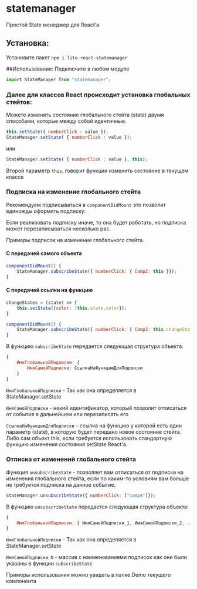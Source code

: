 # statemanager
Простой State менеджер для React'а

## Установка:
Установите пакет `npm i lite-react-statemanager`

##Использование:
Подключите в любом модуле
```javascript
import StateManager from "statemanager";
```

### Далее для классов React происходит установка глобальных стейтов:
Можете изменять состояние глобального стейта (state) двумя способами, которые между собой идентичные.

```javascript
this.setState({ numberClick : value });
StateManager.setState( { numberClick : value });
```
или
```javascript
StateManager.setState( { numberClick : value }, this);
```
Второй параметр `this`, говорит функции изменить состояние в текущем классе

### Подписка на изменение глобального стейта

Рекомендуем подписываться в `componentDidMount` это позволит единожды оформить подписку. 

Если реализовать подписку иначе, то она будет работать, но подписка может перезаписываться несколько раз.

Примеры подписок на изменение глобального стейта.

#### С передачей самого объекта
```javascript
componentDidMount() {
    StateManager.subscribeState({ numberClick: { Comp2: this }});
}
```
#### С передачей ссылки на функцию
```javascript
changeStates = (state) => {
    this.setState({color: !this.state.color});
}

componentDidMount() {
    StateManager.subscribeState({ numberClick: { Comp3: this.changeStates }} );
}
```



В функцию `subscribeState` передается следующая структура объекта:
```javascript
{
    ИмяГлобальнойПодписки: {
        ИмяСамойПодписки: СсылкаНаФункциюДляПодписки
    }
}
```

`ИмяГлобальнойПодписки` - Так как она определяется в StateManager.setState

`ИмяСамойПодписки` - некий идентификатор, который позволит отписаться от события в дальнейшем или перезаписать его

`СсылкаНаФункциюДляПодписки` - ссылка на функцию у которой есть один параметр (state), в которую будет передано новое состояние стейта. Либо сам объект this, если требуется использовать стандартную функцию изменения состояния setState React'а. 


### Отписка от изменений глобального стейта
Функция `unsubscribeState` - позволяет вам отписаться от подписки на изменения глобального стейта, если по каким-то условиям вам больше не требуется подписка на данное событие.
```javascript
StateManager.unsubscribeState({ numberClick: ["Comp4"]});
```

В функцию `unsubscribeState` передается следующая структура объекта:
```javascript
{
    ИмяГлобальнойПодписки: [ ИмяСамойПодписки_1, ИмяСамойПодписки_2, ... ИмяСамойПодписки_N]
}
```
`ИмяГлобальнойПодписки` - Так как она определяется в StateManager.setState

`ИмяСамойПодписки_N` - массив с наименованиями подписок как они были указаны в функции `subscribeState`

Примеры использования можно увидеть в папке Demo текущего компонента